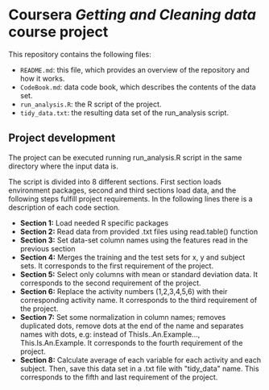 # Coursera *Getting and Cleaning data* course project

This repository contains the following files:
-	`README.md`: this file, which provides an overview of the repository and how it works.
-	`CodeBook.md`: data code book, which describes the contents of the data set.
-	`run_analysis.R`: the R script of the project.
-	`tidy_data.txt`: the resulting data set of the run_analysis script.

## Project development

The project can be executed running run_analysis.R script in the same directory where the input data is.

The script is divided into 8 different sections. First section loads environment packages, second and third sections load data, and the following steps fulfill project requirements. In the following lines there is a description of each code section.

*	__Section 1:__ Load needed R specific packages
*	__Section 2:__ Read data from provided .txt files using read.table() function
*	__Section 3:__ Set data-set column names using the features read in the previous section 
*	__Section 4:__ Merges the training and the test sets for x, y and subject sets. It corresponds to the first requirement of the project. 
*	__Section 5:__ Select only columns with mean or standard deviation data. It corresponds to the second requirement of the project.
*	__Section 6:__ Replace the activity numbers (1,2,3,4,5,6) with their corresponding activity name. It corresponds to the third requirement of the project.
*	__Section 7:__ Set some normalization in column names; removes duplicated dots, remove dots at the end of the name and separates names with dots, e.g: instead of ThisIs..An.Example..., This.Is.An.Example. It corresponds to the fourth requirement of the project.
*	__Section 8:__ Calculate average of each variable for each activity and each subject. Then, save this data set in a .txt file with "tidy_data" name. This corresponds to the fifth and last requirement of the project.
